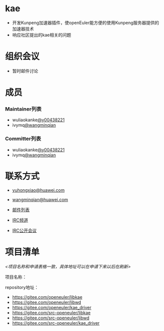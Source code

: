 # kae

- 开发Kunpeng加速器插件，使openEuler能方便的使用Kunpeng服务器提供的加速器技术
- 响应社区提出的kae相关的问题



# 组织会议

- 暂时邮件讨论




# 成员

### Maintainer列表

- wuliaokanke[@y00438221](yuhongxiao@huawei.com)
- ivymq[@wangminqian](wangminqian@huawei.com)



### Committer列表

- wuliaokanke[@y00438221](yuhongxiao@huawei.com)
- ivymq[@wangminqian](wangminqian@huawei.com)



# 联系方式
- yuhongxiao@huawei.com
- wangminqian@huawei.com

- [邮件列表](dev@openeuler.org)
- [IRC频道](#openeuler-dev)
- [IRC公开会议](#openeuler-meeting)





# 项目清单

*<项目名称和申请表格一致，具体地址可以在申请下来以后在刷新>*

项目名称：

repository地址：

- https://gitee.com/openeuler/libkae
- https://gitee.com/openeuler/libwd
- https://gitee.com/openeuler/kae_driver
- https://gitee.com/src-openeuler/libkae
- https://gitee.com/src-openeuler/libwd
- https://gitee.com/src-openeuler/kae_driver
